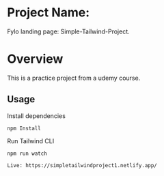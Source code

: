 # Project Name:

Fylo landing page: Simple-Tailwind-Project.

# Overview
This is a practice project from a udemy course.

## Usage

Install dependencies

```
npm Install
```

Run Tailwind CLI

```
npm run watch
```
```
Live: https://simpletailwindproject1.netlify.app/
```
